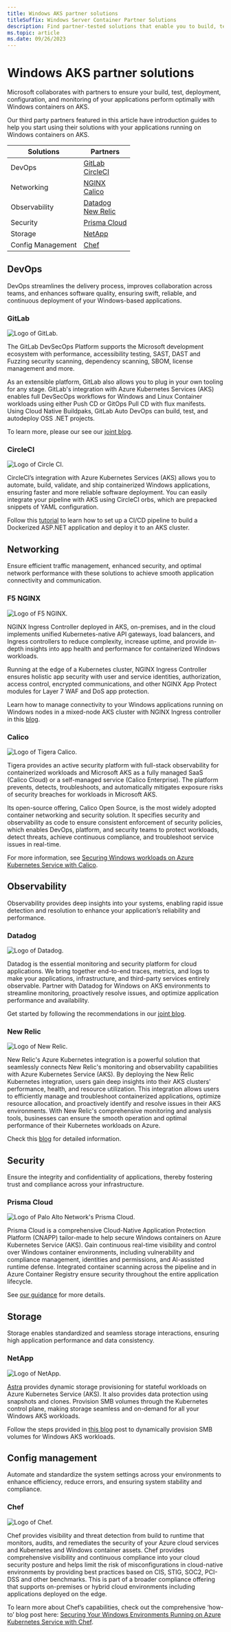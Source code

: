 ```yaml
---
title: Windows AKS partner solutions
titleSuffix: Windows Server Container Partner Solutions
description: Find partner-tested solutions that enable you to build, test, deploy, manage, and monitor your Windows-based apps on Windows containers on AKS.
ms.topic: article
ms.date: 09/26/2023
---
```


# Windows AKS partner solutions

Microsoft collaborates with partners to ensure your build, test, deployment, configuration, and monitoring of your applications perform optimally with Windows containers on AKS.  

Our third party partners featured in this article have introduction guides to help you start using their solutions with your applications running on Windows containers on AKS.

| Solutions          | Partners                                            |
|--------------------|-----------------------------------------------------|
| DevOps             | [GitLab](#gitlab) <br> [CircleCI](#circleci)        |
| Networking         | [NGINX](#f5-nginx) <br> [Calico](#calico)           |
| Observability      | [Datadog](#datadog) <br> [New Relic](#new-relic)    |
| Security           | [Prisma Cloud](#prisma-cloud)                       |
| Storage            | [NetApp](#netapp)                                   |
| Config Management  | [Chef](#chef)                                       |

## DevOps

DevOps streamlines the delivery process, improves collaboration across teams, and enhances software quality, ensuring swift, reliable, and continuous deployment of your Windows-based applications.

### GitLab

![Logo of GitLab.](./media/windows-aks-partner-solutions/gitlab.png)

The GitLab DevSecOps Platform supports the Microsoft development ecosystem with performance, accessibility testing, SAST, DAST and Fuzzing security scanning, dependency scanning, SBOM, license management and more.

As an extensible platform, GitLab also allows you to plug in your own tooling for any stage. GitLab's integration with Azure Kubernetes Services (AKS) enables full DevSecOps workflows for Windows and Linux Container workloads using either Push CD or GitOps Pull CD with flux manifests. Using Cloud Native Buildpaks, GitLab Auto DevOps can build, test, and autodeploy OSS .NET projects.

To learn more, please our see our [joint blog](https://techcommunity.microsoft.com/t5/containers/using-gitlab-to-build-and-deploy-windows-containers-on-azure/ba-p/3889929).

### CircleCI

![Logo of Circle CI.](./media/windows-aks-partner-solutions/circleci.png)

CircleCI’s integration with Azure Kubernetes Services (AKS) allows you to automate, build, validate, and ship containerized Windows applications, ensuring faster and more reliable software deployment. You can easily integrate your pipeline with AKS using CircleCI orbs, which are prepacked snippets of YAML configuration.  

Follow this [tutorial](https://techcommunity.microsoft.com/t5/containers/continuous-deployment-of-windows-containers-with-circleci-and/ba-p/3841220) to learn how to set up a CI/CD pipeline to build a Dockerized ASP.NET application and deploy it to an AKS cluster. 

## Networking

Ensure efficient traffic management, enhanced security, and optimal network performance with these solutions to achieve smooth application connectivity and communication.

### F5 NGINX

![Logo of F5 NGINX.](./media/windows-aks-partner-solutions/f5.png)

NGINX Ingress Controller deployed in AKS, on-premises, and in the cloud implements unified Kubernetes-native API gateways, load balancers, and Ingress controllers to reduce complexity, increase uptime, and provide in-depth insights into app health and performance for containerized Windows workloads.

Running at the edge of a Kubernetes cluster, NGINX Ingress Controller ensures holistic app security with user and service identities, authorization, access control, encrypted communications, and other NGINX App Protect modules for Layer 7 WAF and DoS app protection.

Learn how to manage connectivity to your Windows applications running on Windows nodes in a mixed-node AKS cluster with NGINX Ingress controller in this [blog](https://techcommunity.microsoft.com/t5/containers/improving-customer-experiences-with-f5-nginx-and-windows-on/ba-p/3820344).

### Calico

![Logo of Tigera Calico.](./media/windows-aks-partner-solutions/tigera.png)

Tigera provides an active security platform with full-stack observability for containerized workloads and Microsoft AKS as a fully managed SaaS (Calico Cloud) or a self-managed service (Calico Enterprise). The platform prevents, detects, troubleshoots, and automatically mitigates exposure risks of security breaches for workloads in Microsoft AKS.

Its open-source offering, Calico Open Source, is the most widely adopted container networking and security solution. It specifies security and observability as code to ensure consistent enforcement of security policies, which enables DevOps, platform, and security teams to protect workloads, detect threats, achieve continuous compliance, and troubleshoot service issues in real-time.  

For more information, see [Securing Windows workloads on Azure Kubernetes Service with Calico](https://techcommunity.microsoft.com/t5/containers/securing-windows-workloads-on-azure-kubernetes-service-with/ba-p/3815429).

## Observability

Observability provides deep insights into your systems, enabling rapid issue detection and resolution to enhance your application’s reliability and performance.

### Datadog

![Logo of Datadog.](./media/windows-aks-partner-solutions/datadog.png)

Datadog is the essential monitoring and security platform for cloud applications. We bring together end-to-end traces, metrics, and logs to make your applications, infrastructure, and third-party services entirely observable. Partner with Datadog for Windows on AKS environments to streamline monitoring, proactively resolve issues, and optimize application performance and availability.  

Get started by following the recommendations in our [joint blog](https://techcommunity.microsoft.com/t5/containers/gain-full-observability-into-windows-containers-on-azure/ba-p/3853603).

### New Relic

![Logo of New Relic.](./media/windows-aks-partner-solutions/newrelic.png)

New Relic's Azure Kubernetes integration is a powerful solution that seamlessly connects New Relic's monitoring and observability capabilities with Azure Kubernetes Service (AKS). By deploying the New Relic Kubernetes integration, users gain deep insights into their AKS clusters' performance, health, and resource utilization. This integration allows users to efficiently manage and troubleshoot containerized applications, optimize resource allocation, and proactively identify and resolve issues in their AKS environments. With New Relic's comprehensive monitoring and analysis tools, businesses can ensure the smooth operation and optimal performance of their Kubernetes workloads on Azure.

Check this [blog](https://techcommunity.microsoft.com/t5/containers/leveraging-new-relic-for-instrumentation-of-windows-container-on/ba-p/3870323) for detailed information.

## Security

Ensure the integrity and confidentiality of applications, thereby fostering trust and compliance across your infrastructure.

### Prisma Cloud

![Logo of Palo Alto Network's Prisma Cloud.](./media/windows-aks-partner-solutions/prismacloud.png)

Prisma Cloud is a comprehensive Cloud-Native Application Protection Platform (CNAPP) tailor-made to help secure Windows containers on Azure Kubernetes Service (AKS). Gain continuous real-time visibility and control over Windows container environments, including vulnerability and compliance management, identities and permissions, and AI-assisted runtime defense. Integrated container scanning across the pipeline and in Azure Container Registry ensure security throughout the entire application lifecycle.  

See [our guidance](https://techcommunity.microsoft.com/t5/containers/unlocking-new-possibilities-with-prisma-cloud-and-windows/ba-p/3866485) for more details.

## Storage

Storage enables standardized and seamless storage interactions, ensuring high application performance and data consistency.

### NetApp

![Logo of NetApp.](./media/windows-aks-partner-solutions/netapp.png)

[Astra](https://www.netapp.com/cloud-services/astra/) provides dynamic storage provisioning for stateful workloads on Azure Kubernetes Service (AKS). It also provides data protection using snapshots and clones. Provision SMB volumes through the Kubernetes control plane, making storage seamless and on-demand for all your Windows AKS workloads.

Follow the steps provided in [this blog](https://techcommunity.microsoft.com/t5/azure-architecture-blog/azure-netapp-files-smb-volumes-for-azure-kubernetes-services/ba-p/3052900) post to dynamically provision SMB volumes for Windows AKS workloads.

## Config management

Automate and standardize the system settings across your environments to enhance efficiency, reduce errors, and ensuring system stability and compliance.

### Chef

![Logo of Chef.](./media/windows-aks-partner-solutions/progress.png)

Chef provides visibility and threat detection from build to runtime that monitors, audits, and remediates the security of your Azure cloud services and Kubernetes and Windows container assets. Chef provides comprehensive visibility and continuous compliance into your cloud security posture and helps limit the risk of misconfigurations in cloud-native environments by providing best practices based on CIS, STIG, SOC2, PCI-DSS and other benchmarks. This is part of a broader compliance offering that supports on-premises or hybrid cloud environments including applications deployed on the edge.

To learn more about Chef’s capabilities, check out the comprehensive ‘how-to’ blog post here: [Securing Your Windows Environments Running on Azure Kubernetes Service with Chef](https://techcommunity.microsoft.com/t5/containers/securing-your-windows-environments-running-on-azure-kubernetes/ba-p/3821830).
